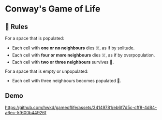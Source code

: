 # Conway's Game of Life

## 🎲 Rules
For a space that is populated:
- Each cell with **one or no neighbours** dies ☠️, as if by solitude.
- Each cell with **four or more neighbours** dies ☠️, as if by overpopulation.
- Each cell with **two or three neighbours** survives 🎉.

For a space that is empty or unpopulated:
- Each cell with three neighbours becomes populated 🎉.

## Demo

https://github.com/hwkd/gameoflife/assets/34149781/eb6f7d5c-cff8-4d84-a6ec-5f600b44926f

